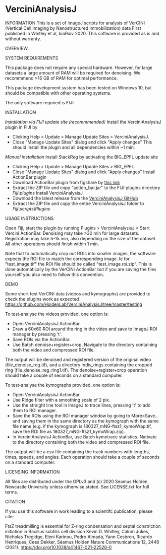# VerciniAnalysisJ

INFORMATION This is a set of ImageJ scripts for analysis of VerCINI (Vertical Cell Imaging by Nanostructured Immobilization) data First published in Whitley et al, bioRxiv 2020. 
This software is provided as is and without warranty.

OVERVIEW

SYSTEM REQUIREMENTS

This package does not require any special hardware. However, for large datasets a large amount of RAM will be required for denoising. We recommmend >16 GB of RAM for optimal performance.

This package development system has been tested on Windows 10, but should be compatible with other operating systems.

The only software required is FIJI.

INSTALLATION

_Installation via FIJI update site (recommmended)_
Install the VerciniAnalysisJ plugin in FIJI by 
- Clicking Help > Update > Manage Update Sites > VerciniAnalysisJ. 
- Close "Manage Update Sites" dialog and click "Apply changes"
This should install the plugin and all dependencies within ~1 min.

_Manual installation_
Install StackReg by activating the BIG_EPFL update site
- Clicking Help > Update > Manage Update Sites > BIG_EPFL. 
- Close "Manage Update Sites" dialog and click "Apply changes"
Install ActionBar plugin
- Download ActionBar plugin from figshare by [this link](https://figshare.com/articles/dataset/Custom_toolbars_and_mini_applications_with_Action_Bar/3397603)
- Extract the ZIP file and copy "action_bar.jar" to the FIJI plugins directory _Fiji\plugins_
Install VerciniAnalysisJ
- Download the latest release from the [VerciniAnalysisJ GitHub](https://github.com/HoldenLab/VerciniAnalysisJ/releases)
- Extract the ZIP file and copy the entire VerciniAnalysisJ folder to _Fiji\scripts\Plugins_


USAGE INSTRUCTIONS

Open Fiji, start the plugin by running Plugins > VerciniAnalysisJ > Start Vercini ActionBar. Denoising may take >30 min for large datasets. Registration may take 5-15 min, also depending on the size of the dataset. All other operations should finish within 1 min.

Note that to automatically crop out ROIs into smaller images, the software expects the ROI file to match the corresponding image. Ie for "test_image.tif" the ROI file should be called "test_image.roi.zip". This is done automatically by the VerCINI ActionBar but if you are saving the files yourself you also need to follow this convention.

DEMO

Some short test VerCINI data (videos and kymographs) are provided to check the plugins work as expected https://github.com/HoldenLab/VerciniAnalysisJ/tree/master/testing

To test-analyse the videos provided, one option is:
- Open VerciniAnalysisJ ActionBar.
- Draw a 60x60 ROI around the ring in the video and save to ImageJ ROI manager by pressing 't'.
- Save ROIs via the ActionBar.
- Use Batch denoise+register+crop. Navigate to the directory containing both the video and compressed ROI file.

The output will be denoised and registered version of the original video (file_denoise_reg.tif), and a directory Indiv_rings containing the cropped ring (file_denoise_reg_ring1.tif). The denoise+register+crop operation should take a couple of seconds on a standard computer.

To test-analyse the kymographs provided, one option is:
- Open VerciniAnalysisJ ActionBar.
- Use Ridge filter with a smoothing scale of 2 pix.
- Use the straight line tool in ImageJ to trace lines, pressing 't' to add them to ROI manager.
- Save the ROIs using the ROI manager window by going to More>Save... and saving them in the same directory as the kymograph with the same file name (e.g. if the kymograph is 180327_mNG-ftsz1_kymoWrap.tif, save the ROI file as 180327_mNG-ftsz1_kymoWrap.zip).
- In VerciniAnalysisJ ActionBar, use Batch kymotrace statistics. Nativate to the directory containing both the video and compressed ROI file.

The output will be a csv file containing the track numbers with lengths, times, speeds, and angles. Each operation should take a couple of seconds on a standard computer.


LICENSING INFORMATION

All files are distributed under the GPLv3 and (c) 2020 Seamus Holden, Newcastle University unless otherwise stated. See LICENSE.txt for full terms.

CITATION

If you use this software in work leading to a scientifc publication, please cite: 

FtsZ treadmilling is essential for Z-ring condensation and septal constriction initiation in Bacillus subtilis cell division
Kevin D. Whitley, Calum Jukes, Nicholas Tregidgo, Eleni Karinou, Pedro Almada, Yann Cesbron, Ricardo Henriques, Cees Dekker, Séamus Holden
Nature Communications 12, 2448 (2021). https://doi.org/10.1038/s41467-021-22526-0

